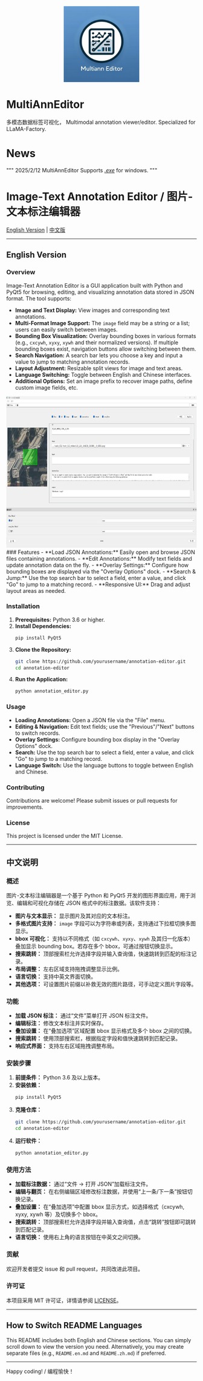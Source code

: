 <div align="center">
  <img src="image\Designer.jpeg" alt="Project Icon" width="200" height="200">
</div>

# MultiAnnEditor
多模态数据标签可视化， Multimodal annotation viewer/editor. Specialized for LLaMA-Factory. 
# News
"""
2025/2/12 MultiAnnEditor Supports [_.exe_](https://github.com/likaiucas/MultiAnnEditor/blob/master/dist/annotation_editor.exe) for windows. 
"""

# Image-Text Annotation Editor / 图片-文本标注编辑器



[English Version](#english-version) | [中文版](#中文说明)

---

## English Version

### Overview
Image-Text Annotation Editor is a GUI application built with Python and PyQt5 for browsing, editing, and visualizing annotation data stored in JSON format. The tool supports:
- **Image and Text Display:** View images and corresponding text annotations.
- **Multi-Format Image Support:** The `image` field may be a string or a list; users can easily switch between images.
- **Bounding Box Visualization:** Overlay bounding boxes in various formats (e.g., `cxcywh`, `xyxy`, `xywh` and their normalized versions). If multiple bounding boxes exist, navigation buttons allow switching between them.
- **Search Navigation:** A search bar lets you choose a key and input a value to jump to matching annotation records.
- **Layout Adjustment:** Resizable split views for image and text areas.
- **Language Switching:** Toggle between English and Chinese interfaces.
- **Additional Options:** Set an image prefix to recover image paths, define custom image fields, etc.
<div align="center">
  <img src="image\feature.png" alt="Project Feature" width="800" height="400">
</div>
### Features
- **Load JSON Annotations:** Easily open and browse JSON files containing annotations.
- **Edit Annotations:** Modify text fields and update annotation data on the fly.
- **Overlay Settings:** Configure how bounding boxes are displayed via the "Overlay Options" dock.
- **Search & Jump:** Use the top search bar to select a field, enter a value, and click "Go" to jump to a matching record.
- **Responsive UI:** Drag and adjust layout areas as needed.

### Installation
1. **Prerequisites:** Python 3.6 or higher.
2. **Install Dependencies:**
    ```bash
    pip install PyQt5
    ```
3. **Clone the Repository:**
    ```bash
    git clone https://github.com/yourusername/annotation-editor.git
    cd annotation-editor
    ```
4. **Run the Application:**
    ```bash
    python annotation_editor.py
    ```

### Usage
- **Loading Annotations:** Open a JSON file via the "File" menu.
- **Editing & Navigation:** Edit text fields; use the "Previous"/"Next" buttons to switch records.
- **Overlay Settings:** Configure bounding box display in the "Overlay Options" dock.
- **Search:** Use the top search bar to select a field, enter a value, and click "Go" to jump to a matching record.
- **Language Switch:** Use the language buttons to toggle between English and Chinese.

### Contributing
Contributions are welcome! Please submit issues or pull requests for improvements.

### License
This project is licensed under the MIT License.

---

## 中文说明

### 概述
图片-文本标注编辑器是一个基于 Python 和 PyQt5 开发的图形界面应用，用于浏览、编辑和可视化存储在 JSON 格式中的标注数据。该软件支持：
- **图片与文本显示：** 显示图片及其对应的文本标注。
- **多格式图片支持：** `image` 字段可以为字符串或列表，支持通过下拉框切换多图显示。
- **bbox 可视化：** 支持以不同格式（如 `cxcywh`、`xyxy`、`xywh` 及其归一化版本）叠加显示 bounding box。若存在多个 bbox，可通过按钮切换显示。
- **搜索跳转：** 顶部搜索栏允许选择字段并输入查询值，快速跳转到匹配的标注记录。
- **布局调整：** 左右区域支持拖拽调整显示比例。
- **语言切换：** 支持中英文界面切换。
- **其他选项：** 可设置图片前缀以补救无效的图片路径，可手动定义图片字段等。

### 功能
- **加载 JSON 标注：** 通过“文件”菜单打开 JSON 标注文件。
- **编辑标注：** 修改文本标注并实时保存。
- **叠加设置：** 在“叠加选项”区域配置 bbox 显示格式及多个 bbox 之间的切换。
- **搜索跳转：** 使用顶部搜索栏，根据指定字段和值快速跳转到匹配记录。
- **响应式界面：** 支持左右区域拖拽调整布局。

### 安装步骤
1. **前提条件：** Python 3.6 及以上版本。
2. **安装依赖：**
    ```bash
    pip install PyQt5
    ```
3. **克隆仓库：**
    ```bash
    git clone https://github.com/yourusername/annotation-editor.git
    cd annotation-editor
    ```
4. **运行软件：**
    ```bash
    python annotation_editor.py
    ```

### 使用方法
- **加载标注数据：** 通过“文件 → 打开 JSON”加载标注文件。
- **编辑与翻页：** 在右侧编辑区域修改标注数据，并使用“上一条/下一条”按钮切换记录。
- **叠加设置：** 在“叠加选项”中配置 bbox 显示方式，如选择格式（cxcywh, xyxy, xywh 等）及切换多个 bbox。
- **搜索跳转：** 顶部搜索栏允许选择字段并输入查询值，点击“跳转”按钮即可跳转到匹配记录。
- **语言切换：** 使用右上角的语言按钮在中英文之间切换。

### 贡献
欢迎开发者提交 issue 和 pull request，共同改进此项目。

### 许可证
本项目采用 MIT 许可证，详情请参阅 [LICENSE](LICENSE)。

---

## How to Switch README Languages

This README includes both English and Chinese sections. You can simply scroll down to view the version you need. Alternatively, you may create separate files (e.g., `README.en.md` and `README.zh.md`) if preferred.

---

Happy coding! / 编程愉快！
